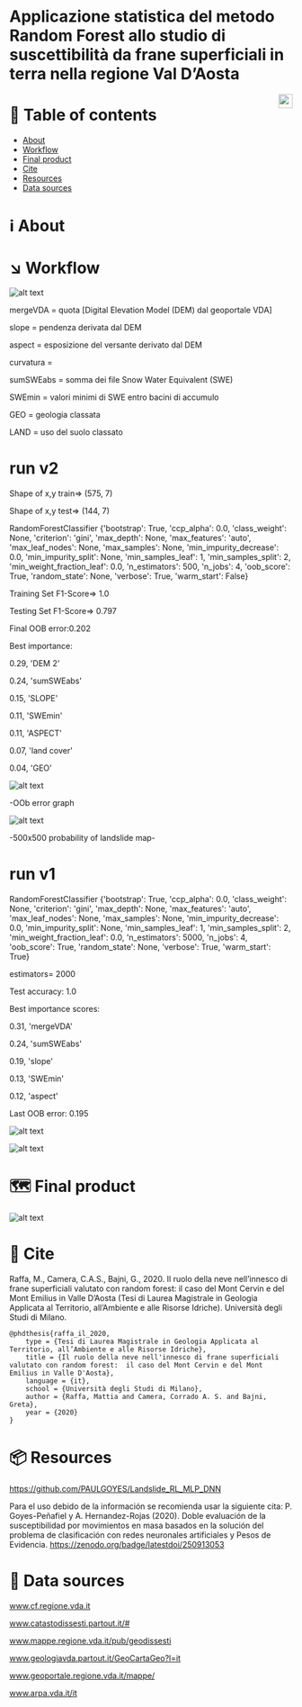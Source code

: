 # Applicazione statistica del metodo Random Forest allo studio di suscettibilità da frane superficiali in terra nella regione Val D’Aosta 
<img src="DOI.svg"  height="25" align="right" /></a>

 # :pushpin: Table of contents
<!--ts-->
* [About](#About)
* [Workflow](#Workflow)
* [Final product](#Finalproduct)
* [Cite](#Cite)
* [Resources](#Resources)
* [Data sources](#Datasources)
<!--te-->

# ℹ️ About

# ↘️ Workflow

![alt text](workflow.png)



mergeVDA = quota [Digital Elevation Model (DEM) dal geoportale VDA]

slope = pendenza derivata dal DEM

aspect = esposizione del versante derivato dal DEM

curvatura = 



sumSWEabs = somma dei file  Snow Water Equivalent (SWE)

SWEmin = valori minimi di SWE entro bacini di accumulo



GEO = geologia classata
  
LAND = uso del suolo classato
  
# run v2
Shape of x,y train=> (575, 7)

Shape of x,y test=> (144, 7) 

RandomForestClassifier {'bootstrap': True, 'ccp_alpha': 0.0, 'class_weight': None, 'criterion': 'gini', 'max_depth': None, 'max_features': 'auto', 'max_leaf_nodes': None, 'max_samples': None, 'min_impurity_decrease': 0.0, 'min_impurity_split': None, 'min_samples_leaf': 1, 'min_samples_split': 2, 'min_weight_fraction_leaf': 0.0, 'n_estimators': 500, 'n_jobs': 4, 'oob_score': True, 'random_state': None, 'verbose': True, 'warm_start': False}

Training Set F1-Score=> 1.0 

Testing Set F1-Score=> 0.797

Final OOB error:0.202 

Best importance:

0.29, 'DEM 2'

0.24, 'sumSWEabs'

0.15, 'SLOPE'

0.11, 'SWEmin'

0.11, 'ASPECT'

0.07, 'land cover'

0.04, 'GEO'

![alt text](Figure_2.png)

-OOb error graph

![alt text](result_proba1.png)

-500x500 probability of landslide map-

# run v1
RandomForestClassifier {'bootstrap': True, 'ccp_alpha': 0.0, 'class_weight': None, 'criterion': 'gini', 
                      'max_depth': None, 'max_features': 'auto', 'max_leaf_nodes': None, 'max_samples': None, 
                      'min_impurity_decrease': 0.0, 'min_impurity_split': None, 'min_samples_leaf': 1, 
                      'min_samples_split': 2, 'min_weight_fraction_leaf': 0.0, 'n_estimators': 5000, 
                      'n_jobs': 4, 'oob_score': True, 'random_state': None, 'verbose': True, 'warm_start': True}

estimators= 2000

Test accuracy:
1.0

Best importance scores:

0.31, 'mergeVDA'

0.24, 'sumSWEabs' 

0.19, 'slope' 

0.13, 'SWEmin' 

0.12, 'aspect'

Last OOB error:
0.195

![alt text](v1/rf_5trees.png)

![alt text](v1/Figure_1.png)

# 🗺️ Final product
![alt text](map.png)

# 📃 Cite

Raffa, M., Camera, C.A.S., Bajni, G., 2020. Il ruolo della neve nell’innesco di frane superficiali valutato con random forest:  il caso del Mont Cervin e del Mont Emilius in Valle D’Aosta (Tesi di Laurea Magistrale in Geologia Applicata al Territorio, all’Ambiente e alle Risorse Idriche). Università degli Studi di Milano.

```sourceCode
@phdthesis{raffa_il_2020,
	type = {Tesi di Laurea Magistrale in Geologia Applicata al Territorio, all’Ambiente e alle Risorse Idriche},
	title = {Il ruolo della neve nell'innesco di frane superficiali valutato con random forest:  il caso del Mont Cervin e del Mont Emilius in Valle D'Aosta},
	language = {it},
	school = {Università degli Studi di Milano},
	author = {Raffa, Mattia and Camera, Corrado A. S. and Bajni, Greta},
	year = {2020}
}
```

# 📦 Resources
https://github.com/PAULGOYES/Landslide_RL_MLP_DNN

Para el uso debido de la información se recomienda usar la siguiente cita: P. Goyes-Peñafiel y A. Hernandez-Rojas (2020). Doble evaluación de la susceptibilidad por movimientos en masa basados en la solución del problema de clasificación con redes neuronales artificiales y Pesos de Evidencia. https://zenodo.org/badge/latestdoi/250913053

# 💾 Data sources
www.cf.regione.vda.it

www.catastodissesti.partout.it/#

www.mappe.regione.vda.it/pub/geodissesti

www.geologiavda.partout.it/GeoCartaGeo?l=it

www.geoportale.regione.vda.it/mappe/

www.arpa.vda.it/it

